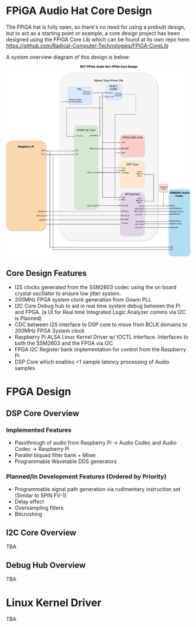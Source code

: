 # FPiGA Audio Hat Core Design

The FPiGA hat is fully open, so there's no need for using a prebuilt design, but to act as a starting point or example, a core design project has been 
designed using the FPiGA Core Lib which can be found at its own repo here:
https://github.com/Radical-Computer-Technologies/FPiGA-CoreLib

A system overview diagram of this design is below:

![Core Design](https://github.com/Radical-Computer-Technologies/FPiGA-Audio-Hat/blob/main/photos/FPiGA-Audio-1.0-FPGA-CoreDesign.png "Core Design")

## Core Design Features
* I2S clocks generated from the SSM2603 codec using the on board crystal oscillator to ensure low jitter system.
* 200MHz FPGA system clock generation from Gowin PLL
* I2C Core Debug hub to aid in real time system debug between the Pi and FPGA. (a UI for Real time Integrated Logic Analyzer comms via I2C is Planned)
* CDC between I2S interface to DSP core to move from BCLK domains to 200MHz FPGA System clock
* Raspberry Pi ALSA Linux Kernel Driver w/ IOCTL interface. Interfaces to both the SSM2603 and the FPGA via I2C
* FPGA I2C Register bank implementation for control from the Raspberry Pi
* DSP Core which enables <1 sample latency processing of Audio samples

# FPGA Design

## DSP Core Overview

### Implemented Features
* Passthrough of audio from Raspberry Pi -> Audio Codec and Audio Codec -> Raspberry Pi
* Parallel biquad filter bank + Mixer
* Programmable Wavetable DDS generators 

### Planned/In Development Features (Ordered by Priority)
* Programmable signal path generation via rudimentary instruction set (Similar to SPIN FV-1)
* Delay effect
* Oversampling filters
* Bitcrushing

## I2C Core Overview
TBA

## Debug Hub Overview
TBA

# Linux Kernel Driver
TBA